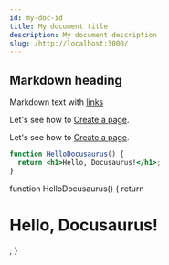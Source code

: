 ```yaml
---
id: my-doc-id
title: My document title
description: My document description
slug: /http://localhost:3000/
---
```


## Markdown heading

Markdown text with [links](./hello.md)

Let's see how to [Create a page](/create-a-page).

Let's see how to [Create a page](./create-a-page.md).

```jsx title="src/components/HelloDocusaurus.js"
function HelloDocusaurus() {
  return <h1>Hello, Docusaurus!</h1>;
}
```

function HelloDocusaurus() {
return <h1>Hello, Docusaurus!</h1>;
}
